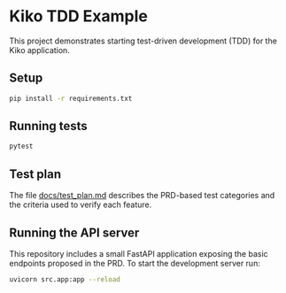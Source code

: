 # Kiko TDD Example

This project demonstrates starting test-driven development (TDD) for the Kiko application.

## Setup

```bash
pip install -r requirements.txt
```

## Running tests

```bash
pytest
```

## Test plan

The file [docs/test_plan.md](docs/test_plan.md) describes the PRD-based test categories and the criteria used to verify each feature.

## Running the API server

This repository includes a small FastAPI application exposing the basic endpoints proposed in the PRD. To start the development server run:

```bash
uvicorn src.app:app --reload
```
